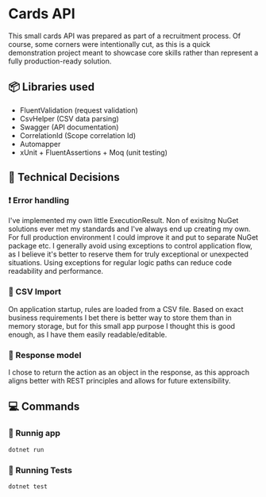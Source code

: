 # Cards API

This small cards API was prepared as part of a recruitment process.
Of course, some corners were intentionally cut, as this is a quick demonstration project meant to showcase core skills rather than represent a fully production-ready solution.

## 📦 Libraries used
- FluentValidation (request validation)
- CsvHelper (CSV data parsing)
- Swagger (API documentation)
- CorrelationId (Scope correlation Id)
- Automapper
- xUnit + FluentAssertions + Moq (unit testing)

## 🧠 Technical Decisions

### ❗ Error handling
I've implemented my own little ExecutionResult. Non of exisitng NuGet solutions ever met my standards and I've always end up creating my own. For full production environment I could improve it and put to separate NuGet package etc.
I generally avoid using exceptions to control application flow, as I believe it's better to reserve them for truly exceptional or unexpected situations. Using exceptions for regular logic paths can reduce code readability and performance.

### 📖 CSV Import
On application startup, rules are loaded from a CSV file.
Based on exact business requirements I bet there is better way to store them than in memory storage, but for this small app purpose I thought this is good enough, as I have them easily readable/editable.

### 📝 Response model
I chose to return the action as an object in the response, as this approach aligns better with REST principles and allows for future extensibility.


## 💻 Commands

### 🚀 Runnig app

```bash
dotnet run
```

### 🧪 Running Tests

```bash
dotnet test
```

